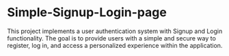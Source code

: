 # Simple-Signup-Login-page
This project implements a user authentication system with Signup and Login functionality. The goal is to provide users with a simple and secure way to register, log in, and access a personalized experience within the application.

